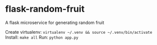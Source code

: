 # flask-random-fruit

A flask microservice for generating random fruit

Create virtualenv:  `virtualenv ~/.venv && source ~/.venv/bin/activate`
Install:  `make all`
Run:  `python app.py`